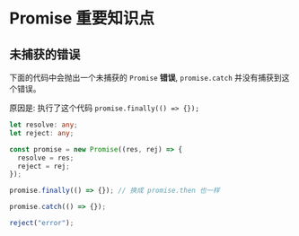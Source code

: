 # Promise 重要知识点

## 未捕获的错误

下面的代码中会抛出一个未捕获的 `Promise` **错误**, `promise.catch` 并没有捕获到这个错误。

原因是: 执行了这个代码 `promise.finally(() => {});`

```ts
let resolve: any;
let reject: any;

const promise = new Promise((res, rej) => {
  resolve = res;
  reject = rej;
});

promise.finally(() => {}); // 换成 promise.then 也一样

promise.catch(() => {});

reject("error");
```
